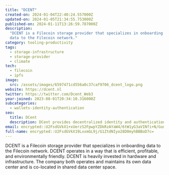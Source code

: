 ```yaml
---
title: "DCENT"
created-on: 2024-01-04T22:40:24.557000Z
updated-on: 2024-01-05T21:34:55.753000Z
published-on: 2024-01-11T13:26:59.787000Z
description:
  "DCENT is a Filecoin storage provider that specializes in onboarding
  data to the Filecoin network."
category: tooling-productivity
tags:
  - storage-infrastructure
  - storage-provider
  - climate
tech:
  - filecoin
  - ipfs
image:
  src: /assets/images/6597471cd556a0c37caf9706_dcent_logo.png
website: https://dcent.nl
twitter: https://twitter.com/Dcent_Web3
year-joined: 2023-08-01T20:34:10.316000Z
subcategories:
  - wallets-identity-authentication
seo:
  title: DCent
  description: DCent provides decentralized identity and authentication solutions.
email: encrypted::U2FsdGVkX1+xUerzS2FpwpYZDkRzAYaW4/6tW1yG3aVINfi+N/GunQ9qFOsKa7ZC
full-name: encrypted::U2FsdGVkX19LxxmGL9j/G1ZtdNIyo28D0myhBBBoD7c=
---
```


DCENT is a Filecoin storage provider that specializes in onboarding data to the Filecoin network. DCENT operates in a way that is efficient, profitable, and environmentally friendly. DCENT is heavily invested in hardware and infrastructure. The company both operates and maintains its own data center and is co-located in shared data center space.
